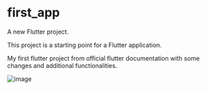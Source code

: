 # first_app

A new Flutter project.

This project is a starting point for a Flutter application.

My first flutter project from official flutter documentation with some changes and additional functionalities.

![image](https://user-images.githubusercontent.com/85360923/219973899-e127d2d0-6732-4855-bae3-78aea35d1667.png)


